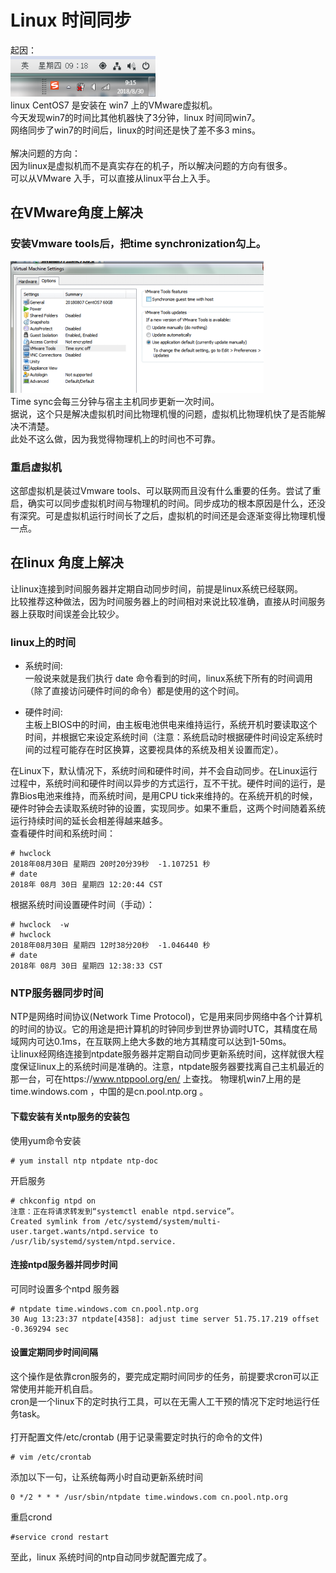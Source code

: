 # Linux 时间同步
起因：</br>
![](https://github.com/dearxuany/Sharon_Technology_learning_note/blob/master/note_images/Linux_note_images/linux_time01.png) </br>
linux CentOS7 是安装在 win7 上的VMware虚拟机。</br>
今天发现win7的时间比其他机器快了3分钟，linux 时间同win7。</br>
网络同步了win7的时间后，linux的时间还是快了差不多3 mins。</br>
</br>
解决问题的方向：</br>
因为linux是虚拟机而不是真实存在的机子，所以解决问题的方向有很多。</br>
可以从VMware 入手，可以直接从linux平台上入手。</br>

## 在VMware角度上解决
### 安装Vmware tools后，把time synchronization勾上。
![](https://github.com/dearxuany/Sharon_Technology_learning_note/blob/master/note_images/Linux_note_images/linux_time02.png) </br>
Time sync会每三分钟与宿主主机同步更新一次时间。 </br>
据说，这个只是解决虚拟机时间比物理机慢的问题，虚拟机比物理机快了是否能解决不清楚。</br>
此处不这么做，因为我觉得物理机上的时间也不可靠。</br>

### 重启虚拟机
这部虚拟机是装过Vmware tools、可以联网而且没有什么重要的任务。尝试了重启，确实可以同步虚拟机时间与物理机的时间。同步成功的根本原因是什么，还没有深究。可是虚拟机运行时间长了之后，虚拟机的时间还是会逐渐变得比物理机慢一点。


## 在linux 角度上解决
让linux连接到时间服务器并定期自动同步时间，前提是linux系统已经联网。</br>
比较推荐这种做法，因为时间服务器上的时间相对来说比较准确，直接从时间服务器上获取时间误差会比较少。</br>
### linux上的时间
* 系统时间: </br>
一般说来就是我们执行 date 命令看到的时间，linux系统下所有的时间调用（除了直接访问硬件时间的命令）都是使用的这个时间。</br>

* 硬件时间:</br>
主板上BIOS中的时间，由主板电池供电来维持运行，系统开机时要读取这个时间，并根据它来设定系统时间（注意：系统启动时根据硬件时间设定系统时间的过程可能存在时区换算，这要视具体的系统及相关设置而定）。</br>

在Linux下，默认情况下，系统时间和硬件时间，并不会自动同步。在Linux运行过程中，系统时间和硬件时间以异步的方式运行，互不干扰。硬件时间的运行，是靠Bios电池来维持，而系统时间，是用CPU tick来维持的。在系统开机的时候，硬件时钟会去读取系统时钟的设置，实现同步。如果不重启，这两个时间随着系统运行持续时间的延长会相差得越来越多。
</br>
查看硬件时间和系统时间：
```
# hwclock
2018年08月30日 星期四 20时20分39秒  -1.107251 秒
# date
2018年 08月 30日 星期四 12:20:44 CST
```
根据系统时间设置硬件时间（手动）：
```
# hwclock  -w
# hwclock
2018年08月30日 星期四 12时38分20秒  -1.046440 秒
# date
2018年 08月 30日 星期四 12:38:33 CST
```

### NTP服务器同步时间
NTP是网络时间协议(Network Time Protocol)，它是用来同步网络中各个计算机的时间的协议。它的用途是把计算机的时钟同步到世界协调时UTC，其精度在局域网内可达0.1ms，在互联网上绝大多数的地方其精度可以达到1-50ms。</br>
让linux经网络连接到ntpdate服务器并定期自动同步更新系统时间，这样就很大程度保证linux上的系统时间是准确的。注意，ntpdate服务器要找离自己主机最近的那一台，可在https://www.ntppool.org/en/ 上查找。
物理机win7上用的是 time.windows.com ，中国的是cn.pool.ntp.org 。

#### 下载安装有关ntp服务的安装包
使用yum命令安装
```
# yum install ntp ntpdate ntp-doc
```
开启服务
```
# chkconfig ntpd on
注意：正在将请求转发到“systemctl enable ntpd.service”。
Created symlink from /etc/systemd/system/multi-user.target.wants/ntpd.service to /usr/lib/systemd/system/ntpd.service.
```

#### 连接ntpd服务器并同步时间
可同时设置多个ntpd 服务器
```
# ntpdate time.windows.com cn.pool.ntp.org
30 Aug 13:23:37 ntpdate[4358]: adjust time server 51.75.17.219 offset -0.369294 sec
```

#### 设置定期同步时间间隔
这个操作是依靠cron服务的，要完成定期时间同步的任务，前提要求cron可以正常使用并能开机自启。</br>
cron是一个linux下的定时执行工具，可以在无需人工干预的情况下定时地运行任务task。</br>
</br>
打开配置文件/etc/crontab (用于记录需要定时执行的命令的文件)
```
# vim /etc/crontab
```
添加以下一句，让系统每两小时自动更新系统时间
```
0 */2 * * * /usr/sbin/ntpdate time.windows.com cn.pool.ntp.org
```
重启crond
```
#service crond restart
```
至此，linux 系统时间的ntp自动同步就配置完成了。
